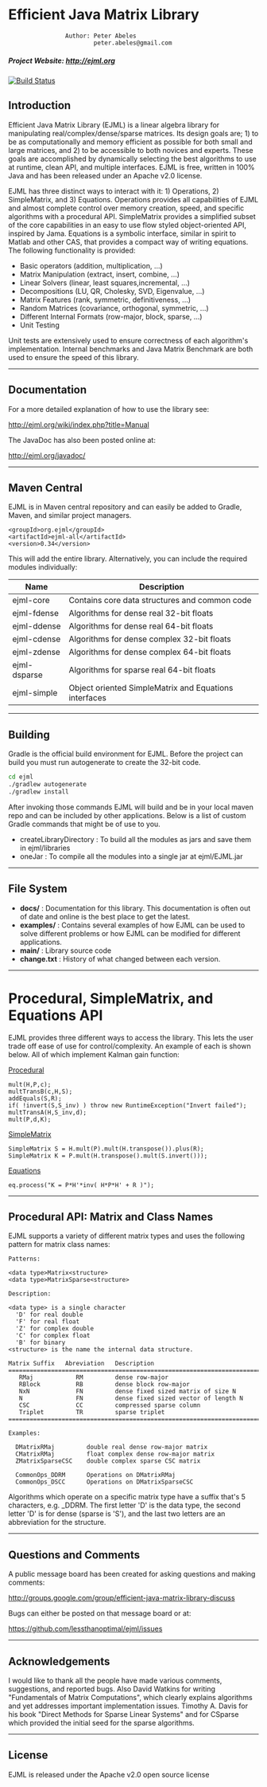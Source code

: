 # Efficient Java Matrix Library

                    Author: Peter Abeles
                            peter.abeles@gmail.com 

#####  Project Website: http://ejml.org

[![Build Status](https://travis-ci.org/lessthanoptimal/ejml.svg?branch=master)](https://travis-ci.org/lessthanoptimal/ejml)

## Introduction

Efficient Java Matrix Library (EJML) is a linear algebra library for manipulating real/complex/dense/sparse matrices. Its design goals are; 1) to be as computationally and memory efficient as possible for both small and large matrices, and 2) to be accessible to both novices and experts. These goals are accomplished by dynamically selecting the best algorithms to use at runtime, clean API, and multiple interfaces. EJML is free, written in 100% Java and has been released under an Apache v2.0 license.

EJML has three distinct ways to interact with it: 1) Operations, 2) SimpleMatrix, and 3) Equations. Operations provides all capabilities of EJML and almost complete control over memory creation, speed, and specific algorithms with a procedural API. SimpleMatrix provides a simplified subset of the core capabilities in an easy to use flow styled object-oriented API, inspired by Jama. Equations is a symbolic interface, similar in spirit to Matlab and other CAS, that provides a compact way of writing equations.
The following functionality is provided:

* Basic operators (addition, multiplication, ...)
* Matrix Manipulation (extract, insert, combine, ...)
* Linear Solvers (linear, least squares,incremental, ...)
* Decompositions (LU, QR, Cholesky, SVD, Eigenvalue, ...)
* Matrix Features (rank, symmetric, definitiveness, ...)
* Random Matrices (covariance, orthogonal, symmetric, ...)
* Different Internal Formats (row-major, block, sparse, ...)
* Unit Testing

Unit tests are extensively used to ensure correctness of each algorithm's implementation.  Internal benchmarks and Java Matrix Benchmark are both used to ensure the speed of this library.

---------------------------------------------------------------------------
## Documentation

For a more detailed explanation of how to use the library see:

http://ejml.org/wiki/index.php?title=Manual

The JavaDoc has also been posted online at:

http://ejml.org/javadoc/

---------------------------------------------------------------------------
## Maven Central

EJML is in Maven central repository and can easily be added to Gradle, Maven, and similar project managers.

```
<groupId>org.ejml</groupId>
<artifactId>ejml-all</artifactId>
<version>0.34</version>
```

This will add the entire library.  Alternatively, you can include the required modules individually:

|     Name         |                 Description                           
|------------------|-------------------------------------------------------
| ejml-core        | Contains core data structures and common code
| ejml-fdense      | Algorithms for dense real 32-bit floats
| ejml-ddense      | Algorithms for dense real 64-bit floats
| ejml-cdense      | Algorithms for dense complex 32-bit floats
| ejml-zdense      | Algorithms for dense complex 64-bit floats
| ejml-dsparse     | Algorithms for sparse real 64-bit floats
| ejml-simple      | Object oriented SimpleMatrix and Equations interfaces

---------------------------------------------------------------------------

## Building

Gradle is the official build environment for EJML. Before the project can build you must run autogenerate
to create the 32-bit code.
```bash
cd ejml
./gradlew autogenerate
./gradlew install
```
After invoking those commands EJML will build and be in your local maven repo and can be included by other applications. Below is a list of custom Gradle commands that might be of use to you.

* createLibraryDirectory : To build all the modules as jars and save them in ejml/libraries
* oneJar : To compile all the modules into a single jar at ejml/EJML.jar

---

## File System

* **docs/** :
         Documentation for this library. This documentation is often out of date and online is the best place to get the latest.
* **examples/** :
         Contains several examples of how EJML can be used to solve different problems or how EJML can be modified for different applications.
* **main/** :
         Library source code
* **change.txt** :
         History of what changed between each version.

---------------------------------------------------------------------------

# Procedural, SimpleMatrix, and Equations API

EJML provides three different ways to access the library.  This lets the user trade off ease of use for control/complexity.  An example of each is shown below.  All of which implement Kalman gain function:

[Procedural](http://ejml.org/wiki/index.php?title=Procedural)
```
mult(H,P,c);
multTransB(c,H,S);
addEquals(S,R);
if( !invert(S,S_inv) ) throw new RuntimeException("Invert failed");
multTransA(H,S_inv,d);
mult(P,d,K);
```

[SimpleMatrix](http://ejml.org/wiki/index.php?title=SimpleMatrix)
```
SimpleMatrix S = H.mult(P).mult(H.transpose()).plus(R);
SimpleMatrix K = P.mult(H.transpose().mult(S.invert()));
```

[Equations](http://ejml.org/wiki/index.php?title=Equations)
```
eq.process("K = P*H'*inv( H*P*H' + R )");
```

---------------------------------------------------------------------------

## Procedural API: Matrix and Class Names

EJML supports a variety of different matrix types and uses the following pattern for matrix class names:

```
Patterns:

<data type>Matrix<structure>
<data type>MatrixSparse<structure>

Description:

<data type> is a single character
  'D' for real double 
  'F' for real float 
  'Z' for complex double
  'C' for complex float
  'B' for binary
<structure> is the name the internal data structure.

Matrix Suffix   Abreviation   Description
=========================================================================
   RMaj            RM         dense row-major
   RBlock          RB         dense block row-major
   NxN             FN         dense fixed sized matrix of size N
   N               FN         dense fixed sized vector of length N  
   CSC             CC         compressed sparse column
   Triplet         TR         sparse triplet
=========================================================================

Examples:

  DMatrixRMaj         double real dense row-major matrix
  CMatrixRMaj         float complex dense row-major matrix
  ZMatrixSparseCSC    double complex sparse CSC matrix
  
  CommonOps_DDRM      Operations on DMatrixRMaj
  CommonOps_DSCC      Operations on DMatrixSparseCSC
```

Algorithms which operate on a specific matrix type have a suffix that's 5 characters, e.g. _DDRM.  The first letter 'D' is the data type, the second letter 'D' is for dense (sparse is 'S'), and the last two letters are an abbreviation for the structure.

---------------------------------------------------------------------------
## Questions and Comments

A public message board has been created for asking questions and making comments:

http://groups.google.com/group/efficient-java-matrix-library-discuss

Bugs can either be posted on that message board or at:

https://github.com/lessthanoptimal/ejml/issues

---------------------------------------------------------------------------
## Acknowledgements

I would like to thank all the people have made various comments, suggestions, and reported bugs.  Also David Watkins
for writing "Fundamentals of Matrix Computations", which clearly explains algorithms and yet addresses important
implementation issues.  Timothy A. Davis for his book "Direct Methods for Sparse Linear Systems" and for CSparse
which provided the initial seed for the sparse algorithms.

---------------------------------------------------------------------------
## License

EJML is released under the Apache v2.0 open source license
